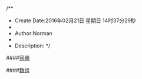 /**
* Create Date:2016年02月21日 星期日 14时37分29秒
* 
* Author:Norman
* 
* Description: 
*/

####[容器](./vectorList/)

####[数组](./arrayList/)
